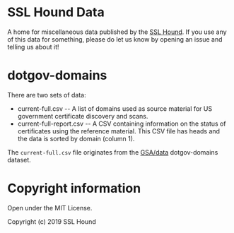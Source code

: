 # SSL Hound Data

A home for miscellaneous data published by the [SSL Hound](https://www.sslhound.com/). If you use any of this data for something, please do let us know by opening an issue and telling us about it!

# dotgov-domains

There are two sets of data:

* current-full.csv -- A list of domains used as source material for US government certificate discovery and scans.
* current-full-report.csv -- A CSV containing information on the status of certificates using the reference material. This CSV file has heads and the data is sorted by domain (column 1).

The `current-full.csv` file originates from the [GSA/data](https://github.com/GSA/data) dotgov-domains dataset.

# Copyright information

Open under the MIT License.

Copyright (c) 2019 SSL Hound
